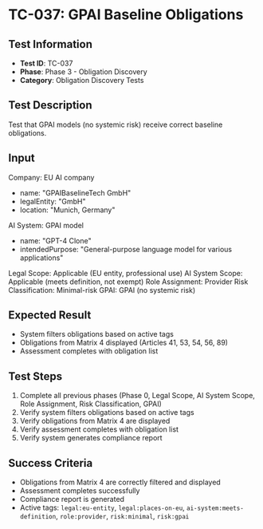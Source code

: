 # TC-037: GPAI Baseline Obligations

## Test Information
- **Test ID**: TC-037
- **Phase**: Phase 3 - Obligation Discovery
- **Category**: Obligation Discovery Tests

## Test Description
Test that GPAI models (no systemic risk) receive correct baseline obligations.

## Input
Company: EU AI company
- name: "GPAIBaselineTech GmbH"
- legalEntity: "GmbH"
- location: "Munich, Germany"

AI System: GPAI model
- name: "GPT-4 Clone"
- intendedPurpose: "General-purpose language model for various applications"

Legal Scope: Applicable (EU entity, professional use)
AI System Scope: Applicable (meets definition, not exempt)
Role Assignment: Provider
Risk Classification: Minimal-risk
GPAI: GPAI (no systemic risk)

## Expected Result
- System filters obligations based on active tags
- Obligations from Matrix 4 displayed (Articles 41, 53, 54, 56, 89)
- Assessment completes with obligation list

## Test Steps
1. Complete all previous phases (Phase 0, Legal Scope, AI System Scope, Role Assignment, Risk Classification, GPAI)
2. Verify system filters obligations based on active tags
3. Verify obligations from Matrix 4 are displayed
4. Verify assessment completes with obligation list
5. Verify system generates compliance report

## Success Criteria
- Obligations from Matrix 4 are correctly filtered and displayed
- Assessment completes successfully
- Compliance report is generated
- Active tags: `legal:eu-entity`, `legal:places-on-eu`, `ai-system:meets-definition`, `role:provider`, `risk:minimal`, `risk:gpai` 